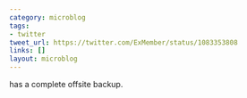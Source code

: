 ```yaml
---
category: microblog
tags:
- twitter
tweet_url: https://twitter.com/ExMember/status/1083353808
links: []
layout: microblog
---
```

has a complete offsite backup.
